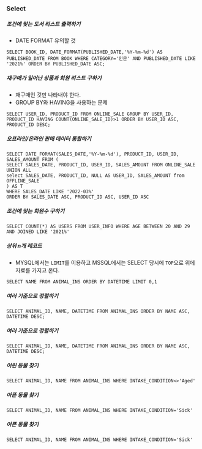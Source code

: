 ### Select

##### 조건에 맞는 도서 리스트 출력하기
+ DATE FORMAT 유의할 것
```
SELECT BOOK_ID, DATE_FORMAT(PUBLISHED_DATE,'%Y-%m-%d') AS PUBLISHED_DATE FROM BOOK WHERE CATEGORY='인문' AND PUBLISHED_DATE LIKE '2021%' ORDER BY PUBLISHED_DATE ASC;
```

##### 재구매가 일어난 상품과 회원 리스트 구하기
+ 재구매인 것만 나타내야 한다.
+ GROUP BY와 HAVING을 사용하는 문제
```
SELECT USER_ID, PRODUCT_ID FROM ONLINE_SALE GROUP BY USER_ID, PRODUCT_ID HAVING COUNT(ONLINE_SALE_ID)>1 ORDER BY USER_ID ASC, PRODUCT_ID DESC;
```

##### 오프라인/온라인 판매 데이터 통합하기
```
SELECT DATE_FORMAT(SALES_DATE,'%Y-%m-%d'), PRODUCT_ID, USER_ID, SALES_AMOUNT FROM (
SELECT SALES_DATE, PRODUCT_ID, USER_ID, SALES_AMOUNT FROM ONLINE_SALE
UNION ALL
select SALES_DATE, PRODUCT_ID, NULL AS USER_ID, SALES_AMOUNT from OFFLINE_SALE
) AS T
WHERE SALES_DATE LIKE '2022-03%'
ORDER BY SALES_DATE ASC, PRODUCT_ID ASC, USER_ID ASC
```

##### 조건에 맞는 회원수 구하기
```
SELECT COUNT(*) AS USERS FROM USER_INFO WHERE AGE BETWEEN 20 AND 29 AND JOINED LIKE '2021%'
```

##### 상위 n개 레코드
+ MYSQL에서는 ```LIMIT```를 이용하고 MSSQL에서는 SELECT 당시에 ```TOP```으로 위에 자료를 가지고 온다.
```
SELECT NAME FROM ANIMAL_INS ORDER BY DATETIME LIMIT 0,1
```

##### 여러 기준으로 정렬하기
```
SELECT ANIMAL_ID, NAME, DATETIME FROM ANIMAL_INS ORDER BY NAME ASC, DATETIME DESC;
```

##### 여러 기준으로 정렬하기
```
SELECT ANIMAL_ID, NAME, DATETIME FROM ANIMAL_INS ORDER BY NAME ASC, DATETIME DESC;
```

##### 어린 동물 찾기
```
SELECT ANIMAL_ID, NAME FROM ANIMAL_INS WHERE INTAKE_CONDITION<>'Aged'
```

##### 아픈 동물 찾기
```
SELECT ANIMAL_ID, NAME FROM ANIMAL_INS WHERE INTAKE_CONDITION='Sick'
```

##### 아픈 동물 찾기
```
SELECT ANIMAL_ID, NAME FROM ANIMAL_INS WHERE INTAKE_CONDITION='Sick'
```